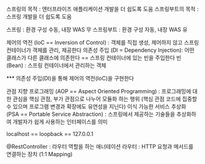 스프링의 목적 : 엔터프라이즈 애플리케이션 개발을 더 쉽도록 도움
스프링부트의 목적 : 스프링 개발을 더 쉽도록 도움

스프링 : 환경 구성 수동, 내장 WAS 무
스프링부트 : 환경 구성 자동, 내장 WAS 유

제어의 역전 (IoC == Inversion of Control) : 객체를 직접 생성, 제어하지 않고 스프링 컨테이너가 객체를 관리, 제공한다
의존성 주입 (DI = Dependency Injection): 어떤 클래스가 다른 클래스에 의존한다 == 스프링 컨테이너에 있는 빈을 주입한다
빈 (Bean) : 스프링 컨테이너에서 관리하는 객체

*** 의존성 주입(DI)을 통해 제어의 역전(IoC)을 구현한다

관점 지향 프로그래밍 (AOP == Aspect Oriented Programming) : 프로그래밍에 대한 관심을 핵심 관점, 부가 관점으로 나누어 모듈화 하는 행위 (핵심 관점 코드에 집중할 수 있으며 프로그램 변경과 확장에도 유연성을 지닌다)
이식 가능한 서비스 추상화 (PSA == Portable Service Abstraction) : 스프링에서 제공하는 기술들을 추상화하여 개발자가 쉽게 사용하는 인터페이스를 의미

localhost == loopback == 127.0.0.1

@RestController : 라우터 역할을 하는 애너테이션
라우터 : HTTP 요청과 메서드를 연결하는 장치 (1:1 Mapping)
